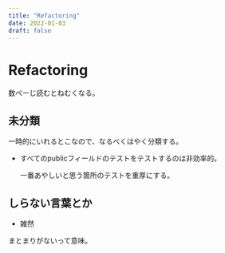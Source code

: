 ```yaml
---
title: "Refactoring"
date: 2022-01-03
draft: false
---
```

# Refactoring



数ぺーじ読むとねむくなる。



## 未分類



一時的にいれるとこなので、なるべくはやく分類する。



* すべてのpublicフィールドのテストをテストするのは非効率的。

  一番あやしいと思う箇所のテストを重厚にする。



## しらない言葉とか



* 雑然



まとまりがないって意味。
